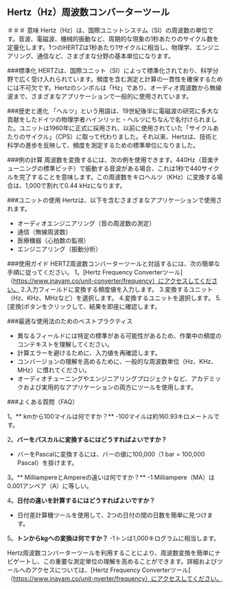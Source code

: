 ## Hertz（Hz）周波数コンバーターツール

＃＃＃ 意味
Hertz（Hz）は、国際ユニットシステム（SI）の周波数の単位です。音波、電磁波、機械的振動など、周期的な現象の1秒あたりのサイクル数を定量化します。1つのHERTZは1秒あたり1サイクルに相当し、物理学、エンジニアリング、通信など、さまざまな分野の基本単位になります。

###標準化
HERTZは、国際ユニット（SI）によって標準化されており、科学分野で広く受け入れられています。頻度を含む測定と計算の一貫性を確保するためには不可欠です。Hertzのシンボルは「Hz」であり、オーディオ周波数から無線波まで、さまざまなアプリケーションで一般的に使用されています。

###歴史と進化
「ヘルツ」という用語は、19世紀後半に電磁波の研究に多大な貢献をしたドイツの物理学者ハインリッヒ・ヘルツにちなんで名付けられました。ユニットは1960年に正式に採用され、以前に使用されていた「サイクルあたりのサイクル」（CPS）に取って代わりました。それ以来、Hertzは、技術と科学の進歩を反映して、頻度を測定するための標準単位になりました。

###例の計算
周波数を変換するには、次の例を使用できます。440Hz（音楽チューニングの標準ピッチ）で振動する音波がある場合、これは1秒で440サイクルを完了することを意味します。この周波数をキロヘルツ（KHz）に変換する場合は、1,000で割れて0.44 kHzになります。

###ユニットの使用
Hertzは、以下を含むさまざまなアプリケーションで使用されます。
- オーディオエンジニアリング（音の周波数の測定）
- 通信（無線周波数）
- 医療機器（心拍数の監視）
- エンジニアリング（振動分析）

###使用ガイド
HERTZ周波数コンバーターツールと対話するには、次の簡単な手順に従ってください。
1。[Hertz Frequency Converterツール]（https://www.inayam.co/unit-converter/frequency）にアクセスしてください。
2.入力フィールドに変換する頻度値を入力します。
3.変換するユニット（Hz、KHz、MHzなど）を選択します。
4.変換するユニットを選択します。
5. [変換]ボタンをクリックして、結果を即座に確認します。

###最適な使用法のためのベストプラクティス
- 異なるフィールドには特定の標準がある可能性があるため、作業中の頻度のコンテキストを理解してください。
- 計算エラーを避けるために、入力値を再確認します。
- コンバージョンの理解を高めるために、一般的な周波数単位（Hz、KHz、MHz）に慣れてください。
- オーディオチューニングやエンジニアリングプロジェクトなど、アカデミックおよび実用的なアプリケーションの両方にツールを使用します。

###よくある質問（FAQ）

1。** kmから100マイルは何ですか？**
-100マイルは約160.93キロメートルです。

2。**バーをパスカルに変換するにはどうすればよいですか？**
- バーをPascalに変換するには、バーの値に100,000（1 bar = 100,000 Pascal）を掛けます。

3。** MilliampereとAmpereの違いは何ですか？**
-1 Milliampere（MA）は0.001アンペア（A）に等しい。

4。**日付の違いを計算するにはどうすればよいですか？**
- 日付差計算機ツールを使用して、2つの日付の間の日数を簡単に見つけます。

5。**トンからkgへの変換は何ですか？**
-1トンは1,000キログラムに相当します。

Hertz周波数コンバーターツールを利用することにより、周波数変換を簡単にナビゲートし、この重要な測定単位の理解を高めることができます。詳細およびツールへのアクセスについては、[Hertz Frequency Converterツール]（https://www.inayam.co/unit-nverter/frequency）にアクセスしてください。